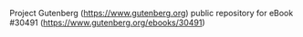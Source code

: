 Project Gutenberg (https://www.gutenberg.org) public repository for eBook #30491 (https://www.gutenberg.org/ebooks/30491)
